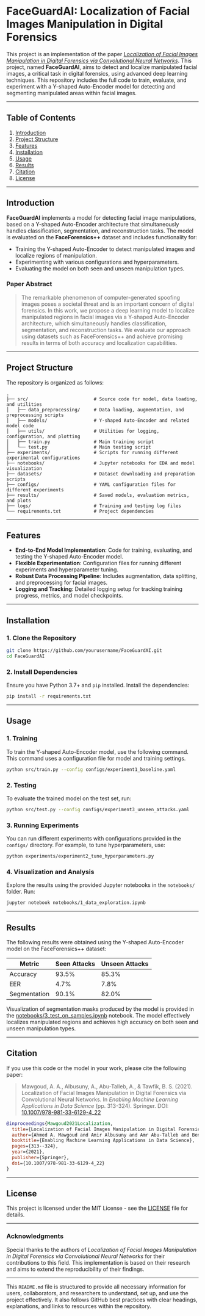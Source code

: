 # FaceGuardAI: Localization of Facial Images Manipulation in Digital Forensics

This project is an implementation of the paper *[Localization of Facial Images Manipulation in Digital Forensics via Convolutional Neural Networks](https://link.springer.com/chapter/10.1007/978-981-33-6129-4_22)*. This project, named **FaceGuardAI**, aims to detect and localize manipulated facial images, a critical task in digital forensics, using advanced deep learning techniques. This repository includes the full code to train, evaluate, and experiment with a Y-shaped Auto-Encoder model for detecting and segmenting manipulated areas within facial images.

---

## Table of Contents

1. [Introduction](#introduction)
2. [Project Structure](#project-structure)
3. [Features](#features)
4. [Installation](#installation)
5. [Usage](#usage)
6. [Results](#results)
7. [Citation](#citation)
8. [License](#license)

---

## Introduction

**FaceGuardAI** implements a model for detecting facial image manipulations, based on a Y-shaped Auto-Encoder architecture that simultaneously handles classification, segmentation, and reconstruction tasks. The model is evaluated on the **FaceForensics++** dataset and includes functionality for:
- Training the Y-shaped Auto-Encoder to detect manipulated images and localize regions of manipulation.
- Experimenting with various configurations and hyperparameters.
- Evaluating the model on both seen and unseen manipulation types.

### Paper Abstract

> The remarkable phenomenon of computer-generated spoofing images poses a societal threat and is an important concern of digital forensics. In this work, we propose a deep learning model to localize manipulated regions in facial images via a Y-shaped Auto-Encoder architecture, which simultaneously handles classification, segmentation, and reconstruction tasks. We evaluate our approach using datasets such as FaceForensics++ and achieve promising results in terms of both accuracy and localization capabilities.

---

## Project Structure

The repository is organized as follows:

```
.
├── src/                        # Source code for model, data loading, and utilities
│   ├── data_preprocessing/     # Data loading, augmentation, and preprocessing scripts
│   ├── models/                 # Y-shaped Auto-Encoder and related model code
│   ├── utils/                  # Utilities for logging, configuration, and plotting
│   ├── train.py                # Main training script
│   └── test.py                 # Main testing script
├── experiments/                # Scripts for running different experimental configurations
├── notebooks/                  # Jupyter notebooks for EDA and model visualization
├── datasets/                   # Dataset downloading and preparation scripts
├── configs/                    # YAML configuration files for different experiments
├── results/                    # Saved models, evaluation metrics, and plots
├── logs/                       # Training and testing log files
└── requirements.txt            # Project dependencies
```

---

## Features

- **End-to-End Model Implementation**: Code for training, evaluating, and testing the Y-shaped Auto-Encoder model.
- **Flexible Experimentation**: Configuration files for running different experiments and hyperparameter tuning.
- **Robust Data Processing Pipeline**: Includes augmentation, data splitting, and preprocessing for facial images.
- **Logging and Tracking**: Detailed logging setup for tracking training progress, metrics, and model checkpoints.

---

## Installation

### 1. Clone the Repository

```bash
git clone https://github.com/yourusername/FaceGuardAI.git
cd FaceGuardAI
```

### 2. Install Dependencies

Ensure you have Python 3.7+ and `pip` installed. Install the dependencies:

```bash
pip install -r requirements.txt
```
---

## Usage

### 1. Training

To train the Y-shaped Auto-Encoder model, use the following command. This command uses a configuration file for model and training settings.

```bash
python src/train.py --config configs/experiment1_baseline.yaml
```

### 2. Testing

To evaluate the trained model on the test set, run:

```bash
python src/test.py --config configs/experiment3_unseen_attacks.yaml
```

### 3. Running Experiments

You can run different experiments with configurations provided in the `configs/` directory. For example, to tune hyperparameters, use:

```bash
python experiments/experiment2_tune_hyperparameters.py
```

### 4. Visualization and Analysis

Explore the results using the provided Jupyter notebooks in the `notebooks/` folder. Run:

```bash
jupyter notebook notebooks/1_data_exploration.ipynb
```

---

## Results

The following results were obtained using the Y-shaped Auto-Encoder model on the FaceForensics++ dataset:

| Metric       | Seen Attacks   | Unseen Attacks |
|--------------|----------------|----------------|
| Accuracy     | 93.5%          | 85.3%         |
| EER          | 4.7%           | 7.8%          |
| Segmentation | 90.1%          | 82.0%         |

Visualization of segmentation masks produced by the model is provided in the [notebooks/3_test_on_samples.ipynb](notebooks/3_test_on_samples.ipynb) notebook. The model effectively localizes manipulated regions and achieves high accuracy on both seen and unseen manipulation types.

---

## Citation

If you use this code or the model in your work, please cite the following paper:

> Mawgoud, A. A., Albusuny, A., Abu-Talleb, A., & Tawfik, B. S. (2021). Localization of Facial Images Manipulation in Digital Forensics via Convolutional Neural Networks. In *Enabling Machine Learning Applications in Data Science* (pp. 313-324). Springer. DOI: [10.1007/978-981-33-6129-4_22](https://link.springer.com/chapter/10.1007/978-981-33-6129-4_22)

```bibtex
@inproceedings{Mawgoud2021Localization,
  title={Localization of Facial Images Manipulation in Digital Forensics via Convolutional Neural Networks},
  author={Ahmed A. Mawgoud and Amir Albusuny and Amr Abu-Talleb and Benbella S. Tawfik},
  booktitle={Enabling Machine Learning Applications in Data Science},
  pages={313--324},
  year={2021},
  publisher={Springer},
  doi={10.1007/978-981-33-6129-4_22}
}
```

---

## License

This project is licensed under the MIT License - see the [LICENSE](LICENSE) file for details.

---

### Acknowledgments

Special thanks to the authors of *Localization of Facial Images Manipulation in Digital Forensics via Convolutional Neural Networks* for their contributions to this field. This implementation is based on their research and aims to extend the reproducibility of their findings.

---

This `README.md` file is structured to provide all necessary information for users, collaborators, and researchers to understand, set up, and use the project effectively. It also follows GitHub best practices with clear headings, explanations, and links to resources within the repository.
